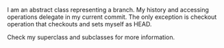 I am an abstract class representing a branch. My history and accessing operations delegate in my current commit. The only exception is checkout operation that checkouts and sets myself as HEAD.

Check my superclass and subclasses for more information.